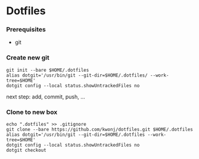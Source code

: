 # Dotfiles

### Prerequisites
- git

### Create new git
```
git init --bare $HOME/.dotfiles
alias dotgit='/usr/bin/git --git-dir=$HOME/.dotfiles/ --work-tree=$HOME'
dotgit config --local status.showUntrackedFiles no
```
next step: add, commit, push, ...

### Clone to new box
```
echo ".dotfiles" >> .gitignore
git clone --bare https://github.com/kwonj/dotfiles.git $HOME/.dotfiles
alias dotgit='/usr/bin/git --git-dir=$HOME/.dotfiles --work-tree=$HOME'
dotgit config --local status.showUntrackedFiles no
dotgit checkout
```
